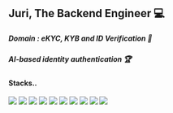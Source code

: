 <div>
  <h2> Juri, The Backend Engineer 💻 </h2>
  <h5> Domain : eKYC, KYB and ID Verification 👤 </h5>
  <h5> AI-based identity authentication 🏆 </h5>
</div>
<div>
  <h4> Stacks.. </h4>
<img src="https://img.shields.io/badge/Node.js-339933?style=for-the-badge&logo=Node.js&logoColor=black">
<img src="https://img.shields.io/badge/AWS:DynamoDb-191970?style=for-the-badge&logo=MongoDB&logoColor=white">
<img src="https://img.shields.io/badge/MySQL-778899?style=for-the-badge&logo=MySQL&logoColor=white">
<img src="https://img.shields.io/badge/MongoDB-006400?style=for-the-badge&logo=MongoDB&logoColor=white">
<img src="https://img.shields.io/badge/Docker-00BFFF?style=for-the-badge&logo=MongoDB&logoColor=white">
<img src="https://img.shields.io/badge/Kubernetes-1E90FF?style=for-the-badge&logo=MongoDB&logoColor=white">
<img src="https://img.shields.io/badge/AWS:Lambda-FF8C00?style=for-the-badge&logo=MongoDB&logoColor=white">
<img src="https://img.shields.io/badge/AWS:SQS-FFFF00?style=for-the-badge&logo=MongoDB&logoColor=white">
<img src="https://img.shields.io/badge/AWS:EKS-B22222?style=for-the-badge&logo=MongoDB&logoColor=white">
<img src="https://img.shields.io/badge/AWS:ECS-9400D3?style=for-the-badge&logo=MongoDB&logoColor=white">
</div>
  
<!--
<div>
&nbsp;&nbsp;&nbsp;&nbsp;&nbsp;&nbsp;&nbsp;&nbsp;&nbsp;&nbsp;&nbsp;&nbsp;&nbsp;&nbsp;
<img src="https://img.shields.io/badge/Python-3776AB?style=for-the-badge&logo=Python&logoColor=white">
<img src="https://img.shields.io/badge/Sequelize-52B0E7?style=for-the-badge&logo=Sequelize&logoColor=white">
</div>
-->
<!--
<img src="https://img.shields.io/badge/jQuery-0769AD?style=for-the-badge&logo=jQuery&logoColor=white">
<img src="https://img.shields.io/badge/Amazon RDS-527FFF?style=for-the-badge&logo=Amazon RDS&logoColor=white">
<img src="https://img.shields.io/badge/Amazon EC2-FF9900?style=for-the-badge&logo=Amazon EC2&logoColor=white">
<img src="https://img.shields.io/badge/Socket.io-010101?style=for-the-badge&logo=Socket.io&logoColor=white">
-->


<!--
**Thorjuri/Thorjuri** is a ✨ _special_ ✨ repository because its `README.md` (this file) appears on your GitHub profile.

Here are some ideas to get you started:

- 🔭 I’m currently working on ...
- 🌱 I’m currently learning ...
- 👯 I’m looking to collaborate on ...
- 🤔 I’m looking for help with ...
- 💬 Ask me about ...
- 📫 How to reach me: ...
- 😄 Pronouns: ...
- ⚡ Fun fact: ...
-->
